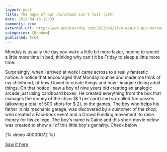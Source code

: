 ```yaml
---
layout: post
title: The hope of our childhood isn't lost (yet)
date: 2012-04-16 12:33
comments: true
external-url: http://www.updateordie.com/2012/04/11/o-menino-que-montou-um-fliperama-com-caixas-de-papelao/
categories: [Random]
published: true
---
```

Monday is usually the day you wake a little bit more lazier, hoping to spend a little more time in bed, thinking why can't it be Friday to sleep a little more time.

Surprisingly, when I arrived at work I came across to a really fantastic notice. A notice that encouraged that Monday routine and made me think of my childhood, of how I loved to create things and how I imagine doing adult things. On that notice I saw a boy of nine years old creating an analogic arcade just using cardboard boxes. He created everything from the box that manages the money of the chips ($ 1 per card) and so-called fun passes (allowing a total of 500 shots for $ 2), to the games. The boy who helps his father in his mechanic garage, was discovered by a customer of the shop, who created a Facebook event and a Crowd Funding movement  to raise money for his college. The boy's name is Caine and this short movie below was created to show all of this little boy's geniality. Check below

{% vimeo 40000072 %}

[Saw it here](http://www.updateordie.com/2012/04/11/o-menino-que-montou-um-fliperama-com-caixas-de-papelao/)
